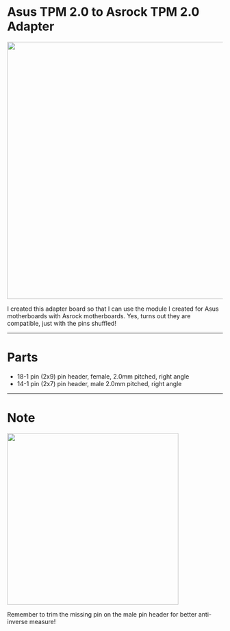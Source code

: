 # Asus TPM 2.0 to Asrock TPM 2.0 Adapter

<img src="https://github.com/user-attachments/assets/3a94482a-0534-4f3e-987e-527d202ff485" width=600>

I created this adapter board so that I can use the module I created for Asus motherboards with Asrock motherboards. Yes, turns out they are compatible, just with the pins shuffled!

-------

# Parts

- 18-1 pin (2x9) pin header, female, 2.0mm pitched, right angle
- 14-1 pin (2x7) pin header, male 2.0mm pitched, right angle

-------

# Note

<img src="https://github.com/user-attachments/assets/5f87cd0f-84ef-4ae3-ae89-7acddc07593d" width=400>

Remember to trim the missing pin on the male pin header for better anti-inverse measure!
